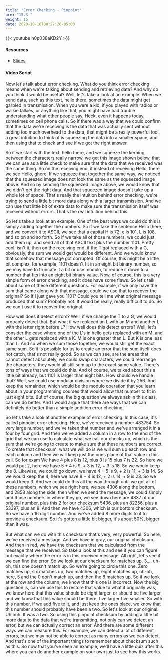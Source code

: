 ```yaml
---
title: "Error Checking - Pinpoint"
pre: "15.3 "
weight: 15
date: 2020-10-16T00:27:26-05:00
---
```


{{< youtube n0p038aKD2Y >}}


#### Resources
* [Slides](../slides/21-Compression-Error-Checking.pdf)

#### Video Script

Now let's talk about error checking. What do you think error checking means when we're talking about sending and retrieving data? And why do you think it would be useful? Well, let's take a look at an example. When we send data, such as this text, hello there, sometimes the data might get garbled in transmission. When you were a kid, if you played with radios or walkie talkies, or anything like that, you might have had trouble understanding what other people say, Heck, even it happens today, sometimes on cell phone calls. So if there was a way that we could confirm that the data we're receiving is the data that was actually sent without adding too much overhead to the data, that might be a really powerful tool, a great intuition to think of is squeezing the data into a smaller space, and then using that to check and see if we got the right answer. 

So if we start with the text, hello there, and we squeeze the kerning, between the characters really narrow, we get this image shown below, that we can use as a little check to make sure that the data that we received was the same thing. So on the receiving end, if instead of receiving Hello, there we see Hello, ghere. If we squeeze that together the same way, we noticed that the squeezed image does not look the same as the squeezed image above. And so by sending the squeezed image above, we would know that we didn't get the right data. And that squeezed image doesn't take up a whole lot of space. That's really the intuition behind error checking, we're trying to send a little bit more data along with a larger transmission. And we can use that little bit of extra data to make sure the transmission itself was received without errors. That's the real intuition behind this. 

So let's take a look at an example. One of the best ways we could do this is simply adding together the numbers. So if we take the sentence Hello there, and we convert it to ASCII, we see that a capital H is 72, e is 101, L is 108, and so on and so forth. So if we take all of those numbers, we could just add them up, and send all of that ASCII text plus the number 1101. Pretty cool, isn't it, then on the receiving end, if the T got replaced with a G, obviously, the sum we would get would be different. And we would know that somehow that message got corrupted. Of course, this might be a little bit complex, for example, 1101 doesn't fit in an eight bit binary number, so we may have to truncate it a bit or use modulo, to reduce it down to a number that fits into an eight bit binary value. Now, of course, this is a very simple form of error checking, and it does have some flaws. So let's talk about some of these different questions. For example, if we only have the sum that came along with that message, could we use that to recover the original? So if I just gave you 1101? Could you tell me what original message produced that sum? Probably not. It would be really, really difficult to do. So we can't use it to recover the original. 

How well does it detect errors? Well, if we change the T to a G, we would probably detect that. But what if we replaced an L with an M and another L with the letter right before L? How well does this detect errors? Well, let's consider the case where one of the L's in hello gets replaced with an M, and the other L gets replaced with a K. M is one greater than L. But K is one less than L. And so when we sum those together, we would still get the exact same sum. So it is possible for us to create an error that the sum itself does not catch, that's not really good. So as we can see, are the areas that cannot detect absolutely, we could swap characters, we could rearrange the characters, they would all still sum up to the exact same value. There's tons of ways that we could do this. And of course, we talked about this a little bit already, but 1101 is larger than eight bits. How should we handle that? Well, we could use modular division where we divide it by 256. And keep the remainder, which would be the modulo operation that you learn about in your programming courses that would allow that number to fit in just eight bits. But of course, the big question we always ask in this class, can we do better. And I would argue that there are ways that we can definitely do better than a simple addition error checking. 

So let's take a look at another example of error checking. In this case, it's called pinpoint error checking. Here, we've received a number 483754. So very large number, and we've taken that number and we've arranged it in a four by four grid. And then we've added a column in a row to the end of the grid that we can use to calculate what we call our checks up, which is the sum that we're going to create to make sure that these numbers are correct. To create that checksum, what we will do is we will sum up each row and each column and then we will keep just the ones place of that value in this call. So for exam We have 4 plus 8 is 12, plus 3 is 15 plus 7 is 22. So here we would put 2, here we have 5 + 4 is 9, + 3 is 12, + 3 is 18. So we would keep the 8. Likewise, we could go down, we have 4 + 5 is 9, + 2 is 11, + 3 is 14. So we would keep the 4, here we have 8 + 4 is 12, + 2 is 14, + 9 is 23. So we would keep 3. And we could do this all the way through until we got all of these numbers, which we see right here, we see 4306 along the bottom, and 2858 along the side, then when we send the message, we could simply add those numbers in where they go, we see down here are 4837 of our original number, plus this 2 for our checksum 5436, plus an 82256, plus a 53397, plus an 8. And then we have 4306, which is our bottom checksum. So we have a 16 digit number. And we've added 8 more digits to it to provide a checksum. So it's gotten a little bit bigger, it's about 50%, bigger than it was. 

But what can we do with this checksum that's very, very powerful. So here, we've received a message. And we have in gray, our original checksum. And then in red, we have the checksum that we calculated from the message that we received. So take a look at this and see if you can figure out exactly where the error is in this received message. All right, let's see if we can find the error. So we look at our checksum for matches up. 3..., uh-oh, this one doesn't match up. So we're going to circle this one. Zero matches up, six matches up, two matches up, eight matches up, uh-oh, here, 5 and the 0 don't match up, and then the 8 matches up. So if we look at the row and the column, we know that this one is incorrect. Now the big question is, can we use this to restore that value to what it originally was, we know here that this value should be eight larger, or should be five larger, and we know that this value should be there, five larger five smaller. So with this number, if we add five to it, and just keep the ones place, we know that this number should probably have been a two. So let's look at our original. Uh huh. It was a two. So using this pinpoint checksum by adding a little bit more data to the data that we're transmitting, not only can we detect an error, but we can actually correct an error. And there are some different ways we can measure this. For example, we can detect a lot of different errors, but we may not be able to correct as many errors as we can detect. And that's one of the important things to remember about checksum such as this. So now that you've seen an example, we'll have a little quiz after this where you can do another example on your own just to see how this works.